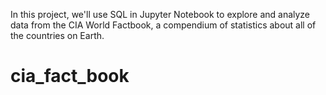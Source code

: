 In this project, we'll use SQL in Jupyter Notebook to explore and analyze data from the CIA World Factbook, a compendium of statistics about all of the countries on Earth.

# cia_fact_book
